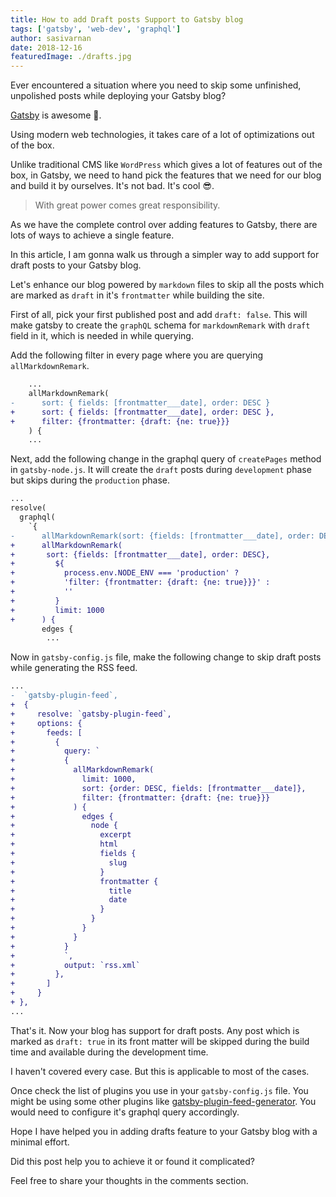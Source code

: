 ```yaml
---
title: How to add Draft posts Support to Gatsby blog
tags: ['gatsby', 'web-dev', 'graphql']
author: sasivarnan
date: 2018-12-16
featuredImage: ./drafts.jpg
---
```


Ever encountered a situation where you need to skip some unfinished, unpolished posts while deploying your Gatsby blog?

[Gatsby](/tag/gatsby) is awesome 💟.

Using modern web technologies, it takes care of a lot of optimizations out of the box.

Unlike traditional CMS like `WordPress` which gives a lot of features out of the box, in Gatsby, we need to hand pick the features that we need for our blog and build it by ourselves. It's not bad. It's cool 😎.

> With great power comes great responsibility.

As we have the complete control over adding features to Gatsby, there are lots of ways to achieve a single feature.

In this article, I am gonna walk us through a simpler way to add support for draft posts to your Gatsby blog.

Let's enhance our blog powered by `markdown` files to skip all the posts which are marked as `draft` in it's `frontmatter` while building the site.

First of all, pick your first published post and add `draft: false`. This will make gatsby to create the `graphQL` schema for `markdownRemark` with `draft` field in it, which is needed in while querying.

Add the following filter in every page where you are querying `allMarkdownRemark`.

```diff
    ...
    allMarkdownRemark(
-      sort: { fields: [frontmatter___date], order: DESC }
+      sort: { fields: [frontmatter___date], order: DESC },
+      filter: {frontmatter: {draft: {ne: true}}}
    ) {
    ...
```

Next, add the following change in the graphql query of `createPages` method in `gatsby-node.js`. It will create the `draft` posts during `development` phase but skips during the `production` phase.

```diff
...
resolve(
  graphql(
    `{
-      allMarkdownRemark(sort: {fields: [frontmatter___date], order: DESC}, limit: 1000) {
+      allMarkdownRemark(
+       sort: {fields: [frontmatter___date], order: DESC},
+         ${
+           process.env.NODE_ENV === 'production' ?
+           'filter: {frontmatter: {draft: {ne: true}}}' :
+           ''
+         }
+         limit: 1000
+      ) {
       edges {
        ...
```

Now in `gatsby-config.js` file, make the following change to skip draft posts while generating the RSS feed.

```diff
...
-  `gatsby-plugin-feed`,
+  {
+     resolve: `gatsby-plugin-feed`,
+     options: {
+       feeds: [
+         {
+           query: `
+           {
+             allMarkdownRemark(
+               limit: 1000,
+               sort: {order: DESC, fields: [frontmatter___date]},
+               filter: {frontmatter: {draft: {ne: true}}}
+             ) {
+               edges {
+                 node {
+                   excerpt
+                   html
+                   fields {
+                     slug
+                   }
+                   frontmatter {
+                     title
+                     date
+                   }
+                 }
+               }
+             }
+           }
+           `,
+           output: `rss.xml`
+         },
+       ]
+     }
+ },
...
```

That's it. Now your blog has support for draft posts. Any post which is marked as `draft: true` in its front matter will be skipped during the build time and available during the development time.

I haven't covered every case. But this is applicable to most of the cases.

Once check the list of plugins you use in your `gatsby-config.js` file. You might be using some other plugins like [gatsby-plugin-feed-generator](https://www.gatsbyjs.org/packages/gatsby-plugin-feed-generator/). You would need to configure it's graphql query accordingly.

Hope I have helped you in adding drafts feature to your Gatsby blog with a minimal effort.

Did this post help you to achieve it or found it complicated?

Feel free to share your thoughts in the comments section.
